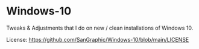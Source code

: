 # Windows-10
Tweaks &amp; Adjustments that I do on new / clean installations of Windows 10.

License: https://github.com/SanGraphic/Windows-10/blob/main/LICENSE
